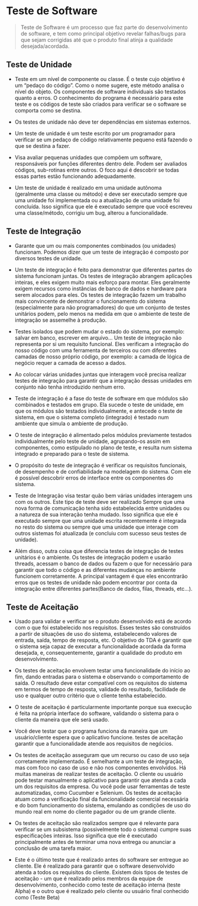 # Teste de Software

> Teste de Software é um processo que faz parte do desenvolvimento de software, e tem como principal objetivo revelar falhas/bugs para que sejam corrigidas até que o produto final atinja a qualidade desejada/acordada.

## Teste de Unidade

- Teste em um nível de componente ou classe. É o teste cujo objetivo é um “pedaço do código”. Como o nome sugere, este método analisa o nível do objeto. Os componentes de software individuais são testados quanto a erros. O conhecimento do programa é necessário para este teste e os códigos de teste são criados para verificar se o software se comporta como se destina.

- Os testes de unidade não deve ter dependências em sistemas externos.

- Um teste de unidade é um teste escrito por um programador para verificar se um pedaço de código relativamente pequeno está fazendo o que se destina a fazer.

- Visa avaliar pequenas unidades que compõem um software, responsáveis por funções diferentes dentro dele. Podem ser avaliados códigos, sub-rotinas entre outros. O foco aqui é descobrir se todas essas partes estão funcionando adequadamente.

- Um teste de unidade é realizado em uma unidade autônoma (geralmente uma classe ou método) e deve ser executado sempre que uma unidade foi implementada ou a atualização de uma unidade foi concluída. Isso significa que ele é executado sempre que você escreveu uma classe/método, corrigiu um bug, alterou a funcionalidade.

## Teste de Integração

- Garante que um ou mais componentes combinados (ou unidades) funcionam. Podemos dizer que um teste de integração é composto por diversos testes de unidade.

- Um teste de integração é feito para demonstrar que diferentes partes do sistema funcionam juntas. Os testes de integração abrangem aplicações inteiras, e eles exigem muito mais esforço para montar. Eles geralmente exigem recursos como instâncias de banco de dados e hardware para serem alocados para eles. Os testes de integração fazem um trabalho mais convincente de demonstrar o funcionamento do sistema (especialmente para não programadores) do que um conjunto de testes unitários podem, pelo menos na medida em que o ambiente de teste de integração se assemelhe à produção.

- Testes isolados que podem mudar o estado do sistema, por exemplo: salvar em banco, escrever em arquivo... Um teste de integração não representa por si um requisito funcional. Eles verificam a integração do nosso código com uma ferramenta de terceiros ou com diferentes camadas de nosso próprio código, por exemplo: a camada de lógica de negócio requer a camada de acesso a dados.

- Ao colocar várias unidades juntas que interagem você precisa realizar testes de integração para garantir que a integração dessas unidades em conjunto não tenha introduzido nenhum erro.

- Teste de integração é a fase do teste de software em que módulos são combinados e testados em grupo. Ela sucede o teste de unidade, em que os módulos são testados individualmente, e antecede o teste de sistema, em que o sistema completo (integrado) é testado num ambiente que simula o ambiente de produção.

- O teste de integração é alimentado pelos módulos previamente testados individualmente pelo teste de unidade, agrupando-os assim em componentes, como estipulado no plano de teste, e resulta num sistema integrado e preparado para o teste de sistema.

- O propósito do teste de integração é verificar os requisitos funcionais, de desempenho e de confiabilidade na modelagem do sistema. Com ele é possível descobrir erros de interface entre os componentes do sistema.

- Teste de Integração visa testar quão bem várias unidades interagem uns com os outros. Este tipo de teste deve ser realizado Sempre que uma nova forma de comunicação tenha sido estabelecida entre unidades ou a natureza de sua interação tenha mudado. Isso significa que ele é executado sempre que uma unidade escrita recentemente é integrada no resto do sistema ou sempre que uma unidade que interage com outros sistemas foi atualizada (e concluiu com sucesso seus testes de unidade).

- Além disso, outra coisa que diferencia testes de integração de testes unitários é o ambiente. Os testes de integração podem e usarão threads, acessam o banco de dados ou fazem o que for necessário para garantir que todo o código e as diferentes mudanças no ambiente funcionem corretamente. A principal vantagem é que eles encontrarão erros que os testes de unidade não podem encontrar por conta da integração entre diferentes partes(Banco de dados, filas, threads, etc...).

## Teste de Aceitação

- Usado para validar e verificar se o produto desenvolvido está de acordo com o que foi estabelecido nos requisitos. Esses testes são construídos a partir de situações de uso do sistema, estabelecendo valores de entrada, saída, tempo de resposta, etc. O objetivo do TDA é garantir que o sistema seja capaz de executar a funcionalidade acordada da forma desejada, e, consequentemente, garantir a qualidade do produto em desenvolvimento.

- Os testes de aceitação envolvem testar uma funcionalidade do início ao fim, dando entradas para o sistema e observando o comportamento de saída. O resultado deve estar compatível com os requisitos do sistema em termos de tempo de resposta, validade do resultado, facilidade de uso e qualquer outro critério que o cliente tenha estabelecido.

- O teste de aceitação é particularmente importante porque sua execução é feita na própria interface do software, validando o sistema para o cliente da maneira que ele será usado.

- Você deve testar que o programa funciona da maneira que um usuário/cliente espera que o aplicativo funcione. testes de aceitação garantir que a funcionalidade atende aos requisitos de negócios.

- Os testes de aceitação asseguram que um recurso ou caso de uso seja corretamente implementado. É semelhante a um teste de integração, mas com foco no caso de uso e não nos componentes envolvidos. Há muitas maneiras de realizar testes de aceitação. O cliente ou usuário pode testar manualmente o aplicativo para garantir que atenda a cada um dos requisitos da empresa. Ou você pode usar ferramentas de teste automatizadas, como Cucumber e Selenium. Os testes de aceitação atuam como a verificação final da funcionalidade comercial necessária e do bom funcionamento do sistema, emulando as condições de uso do mundo real em nome do cliente pagador ou de um grande cliente.

- Os testes de aceitação são realizados sempre que é relevante para verificar se um subsistema (possivelmente todo o sistema) cumpre suas especificações inteiras. Isso significa que ele é executado principalmente antes de terminar uma nova entrega ou anunciar a conclusão de uma tarefa maior.

- Este é o último teste que é realizado antes do software ser entregue ao cliente. Ele é realizado para garantir que o software desenvolvido atenda a todos os requisitos do cliente. Existem dois tipos de testes de aceitação - um que é realizado pelos membros da equipe de desenvolvimento, conhecido como teste de aceitação interna (teste Alpha) e o outro que é realizado pelo cliente ou usuário final conhecido como (Teste Beta)
